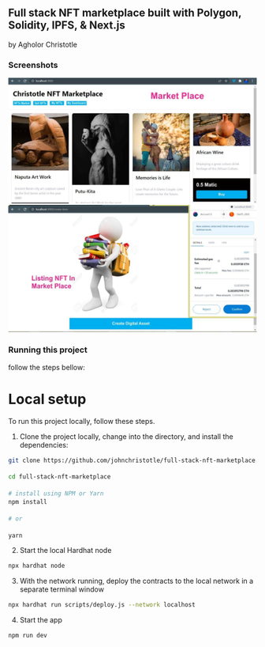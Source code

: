 ## Full stack NFT marketplace built with Polygon, Solidity, IPFS, & Next.js 
by Agholor Christotle


### Screenshots

![Market Place](./Screenshots/nftmkp.jpg)
![Creat Item](./Screenshots/nftlst.jpg)


### Running this project
follow the steps bellow:

# Local setup

To run this project locally, follow these steps.

1. Clone the project locally, change into the directory, and install the dependencies:

```sh
git clone https://github.com/johnchristotle/full-stack-nft-marketplace.git

cd full-stack-nft-marketplace

# install using NPM or Yarn
npm install

# or

yarn
```

2. Start the local Hardhat node

```sh
npx hardhat node
```

3. With the network running, deploy the contracts to the local network in a separate terminal window

```sh
npx hardhat run scripts/deploy.js --network localhost
```

4. Start the app

```
npm run dev
```

